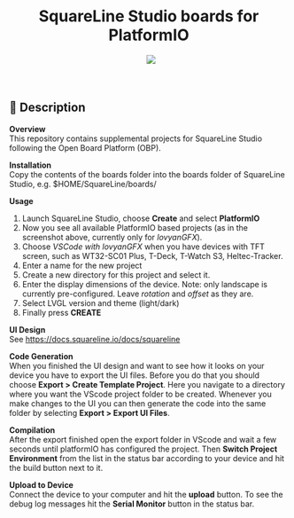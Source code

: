 <h1 align="center">SquareLine Studio boards for PlatformIO</h1>
<div align="center">
  <img src="./CreatePlatformIO-Project.png">
</div>
<br>
<br>

## :ledger: Description

**Overview**<br>
This repository contains supplemental projects for SquareLine Studio following the Open Board Platform (OBP).

**Installation**<br>
Copy the contents of the boards folder into the boards folder of SquareLine Studio, e.g.
$HOME/SquareLine/boards/

**Usage**<br>
1. Launch SquareLine Studio, choose **Create** and select **PlatformIO**
2. Now you see all available PlatformIO based projects (as in the screenshot above, currently only for *lovyanGFX*).
3. Choose *VSCode with lovyanGFX* when you have devices with TFT screen, such as WT32-SC01 Plus, T-Deck, T-Watch S3, Heltec-Tracker.
4. Enter a name for the new project
5. Create a new directory for this project and select it.
6. Enter the display dimensions of the device. Note: only landscape is currently pre-configured. Leave *rotation* and *offset* as they are.
7. Select LVGL version and theme (light/dark)
8. Finally press **CREATE**

**UI Design**<br>
See https://docs.squareline.io/docs/squareline


**Code Generation**<br>
When you finished the UI design and want to see how it looks on your device you have to export the UI files. Before you do that you should choose **Export > Create Template Project**. Here you navigate to a directory where you want the VScode project folder to be created.
Whenever you make changes to the UI you can then generate the code into the same folder by selecting **Export > Export UI Files**.

**Compilation**<br>
After the export finished open the export folder in VScode and wait a few seconds until platformIO has configured the project. Then **Switch Project Environment** from the list in the status bar according to your device and hit the build button next to it.

**Upload to Device**<br>
Connect the device to your computer and hit the **upload** button. To see the debug log messages hit the **Serial Monitor** button in the status bar.